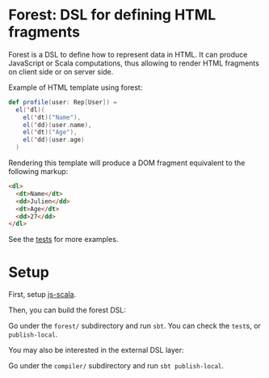 # Forest: DSL for defining HTML fragments

Forest is a DSL to define how to represent data in HTML. It can produce JavaScript or Scala computations, thus allowing to render HTML fragments on client side or on server side.

Example of HTML template using forest:

```scala
def profile(user: Rep[User]) =
  el('dl)(
    el('dt)("Name"),
    el('dd)(user.name),
    el('dt)("Age"),
    el('dd)(user.age)
  )
```

Rendering this template will produce a DOM fragment equivalent to the following markup:

```html
<dl>
  <dt>Name</dt>
  <dd>Julien</dd>
  <dt>Age</dt>
  <dd>27</dd>
</dl>
```

See the [tests](/js-scala/forest/blob/master/forest/src/test/scala/forest/TestJSGen.scala) for more examples.

# Setup

First, setup [js-scala](http://github.com/js-scala/js-scala).

Then, you can build the forest DSL:

Go under the `forest/` subdirectory and run `sbt`. You can check the `test`s, or `publish-local`.

You may also be interested in the external DSL layer:

Go under the `compiler/` subdirectory and run `sbt publish-local`.
